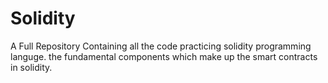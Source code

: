 # Solidity
A Full Repository Containing all the code practicing solidity programming languge.
the fundamental components which make up the smart contracts in solidity.
